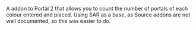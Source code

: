 A addon to Portal 2 that allows you to count the number of portals of each colour entered and placed. Using SAR as a base, as Source addons are not well documented, so this was easier to do.
